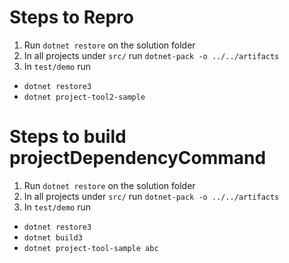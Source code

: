 # Steps to Repro 
1. Run `dotnet restore` on the solution folder
2. In all projects under `src/` run `dotnet-pack -o ../../artifacts`
3. In `test/demo` run 
  - `dotnet restore3` 
  - `dotnet project-tool2-sample`

# Steps to build projectDependencyCommand
1.  Run `dotnet restore` on the solution folder
2. In all projects under `src/` run `dotnet-pack -o ../../artifacts`
3. In `test/demo` run
  - `dotnet restore3`
  - `dotnet build3`
  - `dotnet project-tool-sample abc`